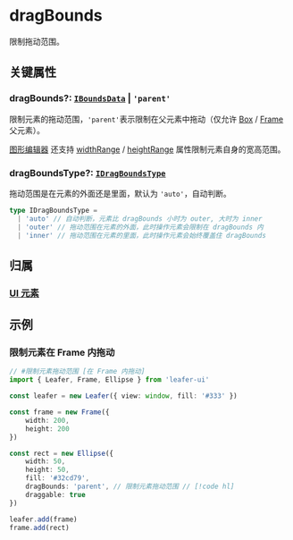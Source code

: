 # dragBounds

限制拖动范围。

## 关键属性

### dragBounds?: [`IBoundsData`](/api/interfaces/IBoundsData.md) | `'parent'`

限制元素的拖动范围，`'parent'`表示限制在父元素中拖动（仅允许 [Box](/reference/display/Box.md) / [Frame](/reference/display/Frame.md) 父元素）。

[图形编辑器](/plugin/in/editor/index.md) 还支持 [widthRange](/reference/UI/editable.md#widthrange-irangesize) / [heightRange](/reference/UI/editable.md#heightrange-irangesize) 属性限制元素自身的宽高范围。

### dragBoundsType?: [`IDragBoundsType`](/api/modules.md#idragboundstype)

拖动范围是在元素的外面还是里面，默认为 `'auto'`，自动判断。

```ts
type IDragBoundsType =
  | 'auto' // 自动判断，元素比 dragBounds 小时为 outer, 大时为 inner
  | 'outer' // 拖动范围在元素的外面，此时操作元素会限制在 dragBounds 内
  | 'inner' // 拖动范围在元素的里面，此时操作元素会始终覆盖住 dragBounds
```

## 归属

### [UI 元素](/reference/display/UI.md)

## 示例

### 限制元素在 Frame 内拖动

```ts
// #限制元素拖动范围 [在 Frame 内拖动]
import { Leafer, Frame, Ellipse } from 'leafer-ui'

const leafer = new Leafer({ view: window, fill: '#333' })

const frame = new Frame({
    width: 200,
    height: 200
})

const rect = new Ellipse({
    width: 50,
    height: 50,
    fill: '#32cd79',
    dragBounds: 'parent', // 限制元素拖动范围 // [!code hl]
    draggable: true
})

leafer.add(frame)
frame.add(rect)
```
